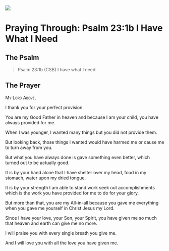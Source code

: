 <img class="intro-left" style="margin-top:10px" src="/images/art-paris-psalter.jpg">

# Praying Through: Psalm 23:1b I Have What I Need

<p style="clear:both;">

## The Psalm

>Psalm 23:1b (CSB)   I have what I need.

## The Prayer

<div style='font-variant: small-caps;'>
My Lord Above,
</div>


I thank you for your perfect provision.

You are my Good Father in heaven
    and because I am your child,
    you have always provided for me.

When I was younger, I wanted many things
  but you did not provide them.

But looking back,
  those things I wanted
  would have harmed me
  or cause me to turn away from you.

But what you have always done
  is gave something even better,
  which turned out to be actually good.

It is by your hand alone
  that I have shelter over my head,
  food in my stomach,
  water upon my dried tongue.

It is by your strength
  I am able to stand
  work
  seek out accomplishments
  which is the work you have provided
  for me to do for your glory.

But more than that,
  you are my All-in-all
  because you gave me everything
  when you gave me yourself
  in Christ Jesus my Lord.

Since I have your love,
  your Son,
  your Spirit,
    you have given me so much
    that heaven and earth
    can give me no more.

I will praise you
    with every single breath you give me.

And I will love you
    with all the love you have given me.
